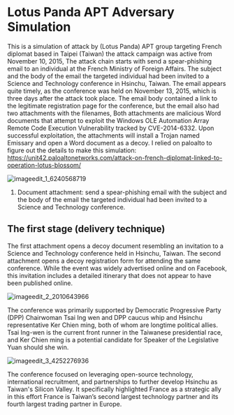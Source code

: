 #  Lotus Panda APT Adversary Simulation

This is a simulation of attack by (Lotus Panda) APT group targeting French diplomat based in Taipei (Taiwan) the attack campaign was active from November 10, 2015, The attack chain starts with send a spear-phishing email to an individual at the French Ministry of Foreign Affairs. The subject and the body of the email the targeted individual had been invited to a Science and Technology conference in Hsinchu, Taiwan. The email appears quite timely, as the conference was held on November 13, 2015, which is three days after the attack took place. The email body contained a link to the legitimate registration page for the conference, but the email also had two attachments with the filenames, Both attachments are malicious Word documents that attempt to exploit the Windows OLE Automation Array Remote Code Execution Vulnerability tracked by CVE-2014-6332. Upon successful exploitation, the attachments will install a Trojan named Emissary and open a Word document as a decoy. I relied on paloalto to figure out the details to make this simulation: https://unit42.paloaltonetworks.com/attack-on-french-diplomat-linked-to-operation-lotus-blossom/

![imageedit_1_6240568719](https://github.com/user-attachments/assets/4bba5e4d-879b-4cb7-9cce-d55cdf868033)

1.  Document attachment: send a spear-phishing email with the subject and the body of the email  the targeted individual had been invited to a Science and Technology conference.

## The first stage (delivery technique)

The first attachment opens a decoy document resembling an invitation to a Science and Technology conference held in Hsinchu, Taiwan. The second attachment opens a decoy registration form for attending the same conference. While the event was widely advertised online and on Facebook, this invitation includes a detailed itinerary that does not appear to have been published online.

![imageedit_2_2010643966](https://github.com/user-attachments/assets/104510f6-98dd-4859-9067-180d535bf35a)

The conference was primarily supported by Democratic Progressive Party (DPP) Chairwoman Tsai Ing wen and DPP caucus whip and Hsinchu representative Ker Chien ming, both of whom are longtime political allies. Tsai Ing-wen is the current front runner in the Taiwanese presidential race, and Ker Chien ming is a potential candidate for Speaker of the Legislative Yuan should she win.

![imageedit_3_4252276936](https://github.com/user-attachments/assets/4bfdcbca-7f88-4274-b752-6b96e6f90387)

The conference focused on leveraging open-source technology, international recruitment, and partnerships to further develop Hsinchu as Taiwan's Silicon Valley. It specifically highlighted France as a strategic ally in this effort France is Taiwan’s second largest technology partner and its fourth largest trading partner in Europe.





